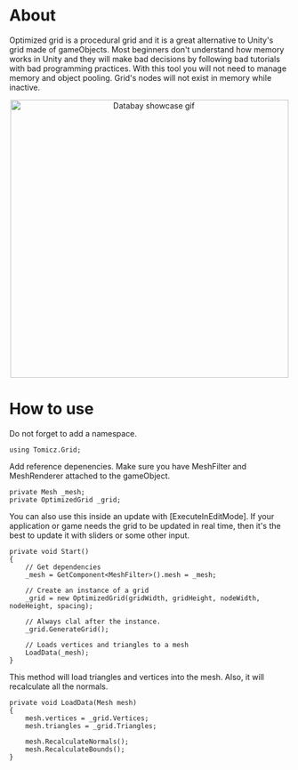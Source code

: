 # About

Optimized grid is a procedural grid and it is a great alternative to Unity's grid made of gameObjects. Most beginners don't understand how memory works in Unity and they will make bad decisions by following bad tutorials with bad programming practices. With this tool you will not need to manage memory and object pooling. Grid's nodes will not exist in memory while inactive. 

<p align="center">
<img src="https://media.giphy.com/media/mdFObXCvTojzmWnQvf/giphy.gif" alt="Databay showcase gif" title="Example gif" width="500"/>
</p>

# How to use

Do not forget to add a namespace.
```
using Tomicz.Grid;
```	

Add reference depenencies. Make sure you have MeshFilter and MeshRenderer attached to the gameObject.
```
private Mesh _mesh;
private OptimizedGrid _grid;
```
You can also use this inside an update with [ExecuteInEditMode]. If your application or game needs the grid to be updated in real time, then it's the best to update it with sliders or some other input. 
```		
private void Start()
{
	// Get dependencies
	_mesh = GetComponent<MeshFilter>().mesh = _mesh;

	// Create an instance of a grid
	_grid = new OptimizedGrid(gridWidth, gridHeight, nodeWidth, nodeHeight, spacing);

	// Always clal after the instance.
	_grid.GenerateGrid();
	
	// Loads vertices and triangles to a mesh
	LoadData(_mesh);
}

```

This method will load triangles and vertices into the mesh. Also, it will recalculate all the normals.
```
private void LoadData(Mesh mesh)
{
	mesh.vertices = _grid.Vertices;
	mesh.triangles = _grid.Triangles;

	mesh.RecalculateNormals();
	mesh.RecalculateBounds();
}
```
